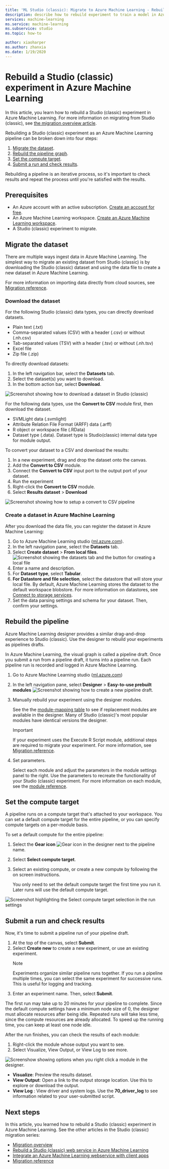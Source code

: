 ```yaml
---
title: 'ML Studio (classic): Migrate to Azure Machine Learning - Rebuild experiment'
description: describe how to rebuild experiment to train a model in Azure Machine Learning
services: machine-learning
ms.service: machine-learning
ms.subservice: studio
ms.topic: how-to

author: xiaoharper
ms.author: zhanxia
ms.date: 1/19/2020
---
```


# Rebuild a Studio (classic) experiment in Azure Machine Learning

In this article, you learn how to rebuild a Studio (classic) experiment in Azure Machine Learning. For more information on migrating from Studio (classic), see [the migration overview article](migrate-overview.md).


Rebuilding a Studio (classic) experiment as an Azure Machine Learning pipeline can be broken down into four steps:

1.  [Migrate the dataset](#migrate-the-dataset).
1.  [Rebuild the pipeline graph](#rebuild-the-pipeline).
1.  [Set the compute target](#set-the-compute-target).
1.  [Submit a run and check results](#submit-a-run-and-check-results).

Rebuilding a pipeline is an iterative process, so it's important to check results and repeat the process until you're satisfied with the results.

## Prerequisites

- An Azure account with an active subscription. [Create an account for free](https://azure.microsoft.com/free/?WT.mc_id=A261C142F).
- An Azure Machine Learning workspace. [Create an Azure Machine Learning workspace](../how-to-manage-workspace.md#create-a-workspace).
- A Studio (classic) experiment to migrate.

## Migrate the dataset

There are multiple ways ingest data in Azure Machine Learning. The simplest way to migrate an existing dataset from Studio (classic) is by downloading the Studio (classic) dataset and using the data file to create a new dataset in Azure Machine Learning.

For more information on importing data directly from cloud sources, see [Migration reference](migrate-reference.md#import-data).

### Download the dataset

For the following Studio (classic) data types, you can directly download datasets.

* Plain text (.txt)
* Comma-separated values (CSV) with a header (.csv) or without (.nh.csv)
* Tab-separated values (TSV) with a header (.tsv) or without (.nh.tsv)
* Excel file
* Zip file (.zip)

To directly download datasets:
1. In the left navigation bar, select the **Datasets** tab.
1. Select the dataset(s) you want to download.
1. In the bottom action bar, select **Download**.

![Screenshot showing how to download a dataset in Studio (classic)](./media/migrate-rebuild-experiment/download-dataset.png)

For the following data types, use the **Convert to CSV** module first, then download the dataset.

* SVMLight data (.svmlight) 
* Attribute Relation File Format (ARFF) data (.arff) 
* R object or workspace file (.RData)
* Dataset type (.data). Dataset type is  Studio(classic) internal data type for module output.

To convert your dataset to a CSV and download the results:

1. In a new experiment, drag and drop the dataset onto the canvas.
1. Add the **Convert to CSV** module.
1. Connect the **Convert to CSV** input port to the output port of your dataset.
1. Run the experiment
1. Right-click the **Convert to CSV** module.
1. Select **Results dataset** > **Download**

![Screenshot showing how to setup a convert to CSV pipeline](./media/migrate-rebuild-experiment/csv-download-dataset.png)

### Create a dataset in Azure Machine Learning

After you download the data file, you can register the dataset in Azure Machine Learning:

1. Go to Azure Machine Learning studio ([ml.azure.com](https://ml.azure.com)).
1. In the left navigation pane, select the **Datasets** tab.
1. Select **Create dataset** > **From local files**.
    ![Screenshot showing the datasets tab and the button for creating a local file](./media/migrate-rebuild-experiment/register-dataset.png)
1. Enter a name and description.
1. For **Dataset type**, select **Tabular**.
1. **For Datastore and file selection**, select the datastore that will store your local file.
    By default, Azure Machine Learning stores the dataset to the default workspace blobstore. For more information on datastores, see [Connect to storage services](../how-to-access-data.md).
1. Set the data parsing settings and schema for your dataset. Then, confirm your settings.

    

## Rebuild the pipeline

Azure Machine Learning designer provides a similar drag-and-drop experience to Studio (classic). Use the designer to rebuild your experiments as pipelines drafts.

In Azure Machine Learning, the visual graph is called a pipeline draft. Once you submit a run from a pipeline draft, it turns into a pipeline run. Each pipeline run is recorded and logged in Azure Machine Learning.

1. Go to Azure Machine Learning studio ([ml.azure.com](https://ml.azure.com))
1. In the left navigation pane, select **Designer** > **Easy-to-use prebuilt modules**
    ![Screenshot showing how to create a new pipeline draft.](../media/tutorial-designer-automobile-price-train-score/launch-designer.png)

1. Manually rebuild your experiment using the designer modules.
    
    See the the [module-mapping table](migrate-reference.md#studio-classic-and-designer-module-mapping) to see if replacement modules are available in the designer. Many of Studio (classic)'s most popular modules have identical versions the designer.

    > [!Important]
    > If your experiment uses the Execute R Script module, additional steps are required to migrate your experiment. For more information, see [Migration reference](migrate-reference.md#execute-r-script).

1. Set parameters.
    
    Select each module and adjust the parameters in the module settings panel to the right. Use the parameters to recreate the functionality of your Studio (classic) experiment. For more information on each module, see the [module reference](../algorithm-module-reference/module-reference.md).

## Set the compute target

A pipeline runs on a compute target that's attached to your workspace. You can set a default compute target for the entire pipeline, or you can specify compute targets on a per-module basis.

To set a default compute for the entire pipeline:
1. Select the **Gear icon** ![Gear icon in the designer](../media/tutorial-designer-automobile-price-train-score/gear-icon.png) next to the pipeline name.
1. Select **Select compute target**.
1. Select an existing compute, or create a new compute by following the on screen instructions.

    You only need to set the default compute target the first time you run it. Later runs will use the default compute target. 

![Screenshot highlighting the Select compute target selection in the run settings](./media/migrate-to-AML/run-setting.png) 

## Submit a run and check results

Now, it's time to submit a pipeline run of your pipeline draft.

1. At the top of the canvas, select **Submit**.
1. Select **Create new** to create a new experiment, or use an existing experiment.
    > [!NOTE]
    > Experiments organize similar pipeline runs together. If you run a pipeline multiple times, you can select the same experiment for successive runs. This is useful for logging and tracking.
1. Enter an experiment name. Then, select **Submit**.

The first run may take up to 20 minutes for your pipeline to complete. Since the default compute settings have a minimum node size of 0, the designer must allocate resources after being idle. Repeated runs will take less time, since the compute resources are already allocated. To speed up the running time, you can keep at least one node idle.

After the run finishes, you can check the results of each module:

1. Right-click the module whose output you want to see.
1. Select Visualize, View Output, or View Log to see more.

![Screenshow showing options when you right click a module in the designer.](./media/migrate-to-AML/right-click.png)
- **Visualize**: Preview the results dataset.
- **View Output**: Open a link to the output storage location. Use this to explore or download the output. 
- **View Log** : View driver and system logs. Use the **70_driver_log** to see information related to your user-submitted script.

## Next steps

In this article, you learned how to rebuild a Studio (classic) experiment in Azure Machine Learning. See the other articles in the Studio (classic) migration series:

- [Migration overview](migrate-overview.md)
- [Rebuild a Studio (classic) web service in Azure Machine Learning](migrate-rebuild-web-service.md)
- [Integrate an Azure Machine Learning webservice with client apps](migrate-rebuild-integrate-with-client-app.md)
- [Migration reference](migrate-reference.md)
